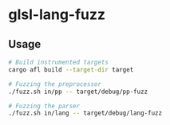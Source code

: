 # glsl-lang-fuzz

## Usage

```bash
# Build instrumented targets
cargo afl build --target-dir target

# Fuzzing the preprocessor
./fuzz.sh in/pp -- target/debug/pp-fuzz

# Fuzzing the parser
./fuzz.sh in/lang -- target/debug/lang-fuzz
```
